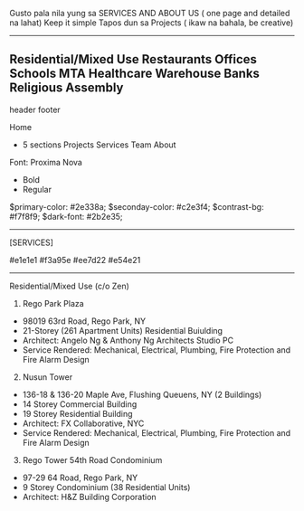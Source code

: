 Gusto pala nila yung sa SERVICES AND ABOUT US  ( one page and detailed na lahat)
Keep it simple
Tapos dun sa Projects ( ikaw na bahala, be creative)

---
Residential/Mixed Use
Restaurants
Offices
Schools
MTA
Healthcare
Warehouse
Banks
Religious Assembly
---

header
footer

Home
- 5 sections
Projects
Services
Team
About


Font:
Proxima Nova
- Bold
- Regular

$primary-color: #2e338a;
$seconday-color: #c2e3f4;
$contrast-bg: #f7f8f9;
$dark-font: #2b2e35;

---
[SERVICES]

#e1e1e1
#f3a95e
#ee7d22
#e54e21

---

Residential/Mixed Use (c/o Zen)
1. Rego Park Plaza
  - 98019 63rd Road, Rego Park, NY
  - 21-Storey (261 Apartment Units) Residential Buiulding
  - Architect: Angelo Ng & Anthony Ng Architects Studio PC
  - Service Rendered: Mechanical, Electrical, Plumbing, Fire Protection and Fire Alarm Design

2. Nusun Tower
  - 136-18 & 136-20 Maple Ave, Flushing Queuens, NY (2 Buildings)
  - 14 Storey Commercial Building
  - 19 Storey Residential Building
  - Architect: FX Collaborative, NYC
  - Service Rendered: Mechanical, Electrical, Plumbing, Fire Protection and Fire Alarm Design

3. Rego Tower 54th Road Condominium
  - 97-29 64 Road, Rego Park, NY
  - 9 Storey Condominium (38 Residential Units)
  - Architect: H&Z Building Corporation 